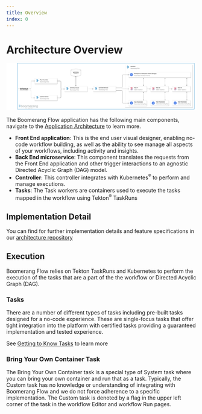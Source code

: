 ```yaml
---
title: Overview
index: 0
---
```


# Architecture Overview

![Architecture](./assets/img/architecture-components.png)

The Boomerang Flow application has the following main components, navigate to the [Application Architecture](/boomerang-flow/architecture/application) to learn more.

- **Front End application**: This is the end user visual designer, enabling no-code workflow building, as well as the ability to see manage all aspects of your workflows, including activity and insights.
- **Back End microservice**: This component translates the requests from the Front End application and other trigger interactions to an agnostic Directed Acyclic Graph (DAG) model.
- **Controller**: This controller integrates with Kubernetes<sup>®</sup> to perform and manage executions.
- **Tasks**: The Task workers are containers used to execute the tasks mapped in the workflow using Tekton<sup>®</sup> TaskRuns

## Implementation Detail

You can find for further implementation details and feature specifications in our [architecture repository](https://github.com/boomerang-io/architecture)

## Execution

Boomerang Flow relies on Tekton TaskRuns and Kubernetes to perform the execution of the tasks that are a part of the the workflow or Directed Acyclic Graph (DAG).

### Tasks

There are a number of different types of tasks including pre-built tasks designed for a no-code experience. These are single-focus tasks that offer tight integration into the platform with certified tasks providing a guaranteed implementation and tested experience.

See [Getting to Know Tasks](/boomerang-flow/getting-to-know/tasks) to learn more

### Bring Your Own Container Task

The Bring Your Own Container task is a special type of System task where you can bring your own container and run that as a task. Typically, the Custom task has no knowledge or understanding of integrating with Boomerang Flow and we do not force adherence to a specific implementation. The Custom task is denoted by a flag in the upper left corner of the task in the workflow Editor and workflow Run pages.
